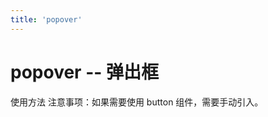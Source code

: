 ```yaml
---
title: 'popover'
---
```

# popover -- 弹出框
使用方法
<ClientOnly>
<popover-demos/>
</ClientOnly>
注意事项：如果需要使用 button 组件，需要手动引入。